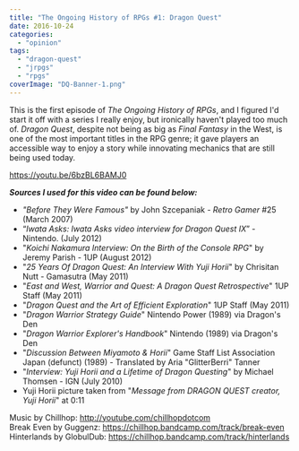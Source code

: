 ```yaml
---
title: "The Ongoing History of RPGs #1: Dragon Quest"
date: 2016-10-24
categories: 
  - "opinion"
tags: 
  - "dragon-quest"
  - "jrpgs"
  - "rpgs"
coverImage: "DQ-Banner-1.png"
---
```


This is the first episode of _The Ongoing History of RPGs_, and I figured I'd start it off with a series I really enjoy, but ironically haven't played too much of. _Dragon Quest_, despite not being as big as _Final Fantasy_ in the West, is one of the most important titles in the RPG genre; it gave players an accessible way to enjoy a story while innovating mechanics that are still being used today.

<!--more-->

https://youtu.be/6bzBL6BAMJ0

**_Sources I used for this video can be found below:_**

- _"Before They Were Famous"_ by John Szcepaniak _- Retro Gamer_ #25 (March 2007)
- “_Iwata Asks: Iwata Asks video interview for Dragon Quest IX_” - Nintendo. (July 2012)
- "_Koichi Nakamura Interview: On the Birth of the Console RPG_" by Jeremy Parish - 1UP (August 2012)
- "_25 Years Of Dragon Quest: An Interview With Yuji Horii_" by Chrisitan Nutt - Gamasutra (May 2011)
- "_East and West, Warrior and Quest: A Dragon Quest Retrospective_" 1UP Staff (May 2011)
- "_Dragon Quest and the Art of Efficient Exploration_" 1UP Staff (May 2011)
- "_Dragon Warrior Strategy Guide_" Nintendo Power (1989) via Dragon's Den
- "_Dragon Warrior Explorer's Handbook_" Nintendo (1989) via Dragon's Den
- "_Discussion Between Miyamoto & Horii_" Game Staff List Association Japan (defunct) (1989) - Translated by Aria "GlitterBerri" Tanner
- "_Interview: Yuji Horii and a Lifetime of Dragon Questing_" by Michael Thomsen - IGN (July 2010)
- Yuji Horii picture taken from "_Message from DRAGON QUEST creator, Yuji Horii_" at 0:11

Music by Chillhop: http://youtube.com/chillhopdotcom  
Break Even by Guggenz: https://chillhop.bandcamp.com/track/break-even  
Hinterlands by GlobulDub: https://chillhop.bandcamp.com/track/hinterlands
